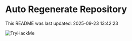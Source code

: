 # Auto Regenerate Repository

This README was last updated: 2025-09-23 13:42:23

 ![TryHackMe](https://tryhackme.com/badge/533634)